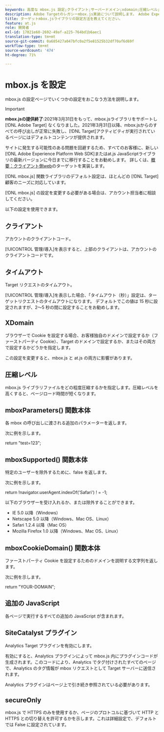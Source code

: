 ```yaml
---
keywords: 高度な mbox.js 設定;クライアント;サーバードメイン;xdomain;圧縮レベル;クライアントセッション id サポート;secureOnly;クライアント pc id サポート;ページを渡す;参照 url;トラフィックレベル;トラフィックの期間;mboxParameters() 関数本体;mboxSupported() 関数本体;mboxCookieDomain() 関数本体;Extra JavaScript;SiteCatalyst プラグイン;自己解凍型 JavaScript として mbox.js を取得;ちらつき;本文非表示;本文を隠す
description: Adobe Targetのレガシーmbox.js実装について説明します。 Adobe Experience PlatformWeb SDK(AEP Web SDK)またはat.jsの最新バージョンに移行します。
title: ターゲットmbox.jsライブラリの設定方法を教えてください。
feature: at.js
role: 開発者
exl-id: 17821e60-2692-49af-a225-764bd1b6aec1
translation-type: tm+mt
source-git-commit: 0a685427a047bfc0a2f5e81525b32df70af6d69f
workflow-type: tm+mt
source-wordcount: '474'
ht-degree: 71%

---
```


# mbox.js を設定

mbox.js の設定ページでいくつかの設定をおこなう方法を説明します。

>[!IMPORTANT]
>
>**mbox.jsの提供終了**:2021年3月31日をもって、mbox.jsライブラリをサポートし [!DNL Adobe Target] なくなりました。2021年3月31日以降、mbox.jsからのすべての呼び出しが正常に失敗し、[!DNL Target]アクティビティが実行されているページにはデフォルトコンテンツが提供されます。
>
>サイトに発生する可能性のある問題を回避するため、すべてのお客様に、新しい[!DNL Adobe Experience Platform Web SDK]またはat.js JavaScriptライブラリの最新バージョンに今日までに移行することをお勧めします。 詳しくは、[概要：クライアント側web](/help/c-implementing-target/c-implementing-target-for-client-side-web/implement-target-for-client-side-web.md)のターゲットを実装します。

[!DNL mbox.js] 関数ライブラリのデフォルト設定は、ほとんどの [!DNL Target] 顧客のニーズに対応しています。

[!DNL mbox.js] の設定を変更する必要がある場合は、アカウント担当者に相談してください。

以下の設定を使用できます。

## クライアント

アカウントのクライアントコード。

[!UICONTROL 管理/導入]を表示すると、上部のクライアントは、アカウントのクライアントコードです。

## タイムアウト

Target リクエストのタイムアウト。

[!UICONTROL 管理/導入]を表示した場合、「タイムアウト（秒）」設定は、ターゲットリクエストのタイムアウトになります。 デフォルトでこの値は 15 秒に設定されますが、2～5 秒の間に設定することをお勧めします。

## XDomain

ブラウザーで Cookie を設定する場合、お客様独自のドメインで設定するか（ファーストパーティ Cookie）、Target のドメインで設定するか、またはその両方で設定するかどうかを指定します。

この設定を変更すると、mbox.js と at.js の両方に影響があります。

## 圧縮レベル

mbox.js ライブラリファイルをどの程度圧縮するかを指定します。圧縮レベルを高くすると、ページロード時間が短くなります。

## mboxParameters() 関数本体

各 mbox の呼び出しに渡される追加のパラメーターを返します。

次に例を示します。

return &quot;test=123&quot;;

## mboxSupported() 関数本体

特定のユーザーを除外するために、false を返します。

次に例を示します。

return !navigator.userAgent.indexOf(&#39;Safari&#39;) ! = -1;

以下のブラウザーを受け入れるか、または除外することができます。

* IE 5.0 以降（Windows）
* Netscape 5.0 以降（Windows、Mac OS、Linux）
* Safari 1.2.4 以降（Mac OS）
* Mozilla Firefox 1.0 以降（Windows、Mac OS、Linux）

## mboxCookieDomain() 関数本体

ファーストパーティ Cookie を設定するためのドメインを説明する文字列を返します。

次に例を示します。

return &quot;YOUR-DOMAIN&quot;;

## 追加の JavaScript

各ページで実行するすべての追加の JavaScript が含まれます。

## SiteCatalyst プラグイン

Analytics Target プラグインを有効にします。

有効にすると、Analytics プラグインによって mbox.js 内にプラグインコードが生成されます。このコードにより、Analytics でタグ付けされたすべてのページで、Analytics のタグ情報が mbox リクエストとして Target サーバーに送信されます。

Analytics プラグインはページ上で引き続き参照されている必要があります。

## secureOnly

mbox.js で HTTPS のみを使用するか、ページのプロトコルに基づいて HTTP と HTTPS との切り替えを許可するかを示します。これは詳細設定で、デフォルトでは False に設定されています。
